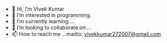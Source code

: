 - 👋 Hi, I’m Vivek Kumar
- 👀 I’m interested in programming.
- 🌱 I’m currently learning ...
- 💞️ I’m looking to collaborate on ...
- 📫 How to reach me ...mailto: vivekkumar272007@gmail.com

<!---
Vivek0Kumar/Vivek0Kumar is a ✨ special ✨ repository because its `README.md` (this file) appears on your GitHub profile.
You can click the Preview link to take a look at your changes.
--->
